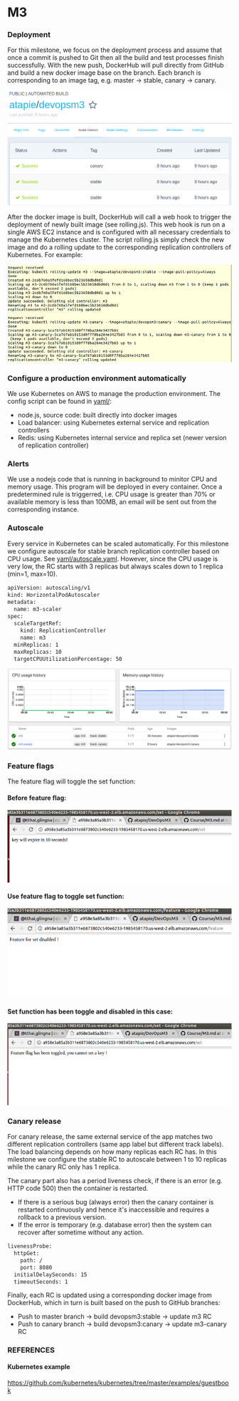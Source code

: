 # M3

### Deployment
For this milestone, we focus on the deployment process and assume that once a commit is pushed to Git then all the build and test processes finish successfully. With the new push, DockerHub will pull directly from GitHub and build a new docker image base on the branch. Each branch is corresponding to an image tag, e.g. master -> stable, canary -> canary.

![](screenshots/dockerhub.png)

After the docker image is built, DockerHub will call a web hook to trigger the deployment of newly built image (see rolling.js). This web hook is run on a single AWS EC2 instance and is configured with all necessary credentials to manage the Kubernetes cluster. The script rolling.js simply check the new image and do a rolling update to the corresponding replication controllers of Kubernetes. For example:

![](screenshots/rolling.png)

### Configure a production environment automatically
We use Kubernetes on AWS to manage the production environment. The config script can be found in [yaml/](yaml/):
  - node.js, source code: built directly into docker images
  - Load balancer: using Kubernetes external service and replication controllers
  - Redis: using Kubernetes internal service and replica set (newer version of replication controller)

### Alerts
We use a nodejs code that is running in background to minitor CPU and memory usage. This program will be deployed in every container. Once a predetermined rule is triggerred, i.e. CPU usage is greater than 70% or available memory is less than 100MB, an email will be sent out from the corresponding instance.

### Autoscale
Every service in Kubernetes can be scaled automatically. For this milestone we configure autoscale for stable branch replication controller based on CPU usage. See [yaml/autoscale.yaml](yaml/autoscale.yaml). However, since the CPU usage is very low, the RC starts with 3 replicas but always scales down to 1 replica (min=1, max=10).

~~~
apiVersion: autoscaling/v1
kind: HorizontalPodAutoscaler
metadata:
  name: m3-scaler
spec:
  scaleTargetRef:
    kind: ReplicationController
    name: m3
  minReplicas: 1
  maxReplicas: 10
  targetCPUUtilizationPercentage: 50
~~~

![](screenshots/autoscale.png)

### Feature flags
The feature flag will toggle the set function:

#### Before feature flag: 
![](screenshots/set.png)

#### Use feature flag to toggle set function:
![](screenshots/feature.png)

#### Set function has been toggle and disabled in this case:
![](screenshots/setAfterFeature.png)

### Canary release
For canary release, the same external service of the app matches two different replication controllers (same app label but different track labels). The load balancing depends on how many replicas each RC has. In this milestone we configure the stable RC to autoscale between 1 to 10 replicas while the canary RC only has 1 replica.

The canary part also has a period liveness check, if there is an error (e.g. HTTP code 500) then the container is restarted.
  - If there is a serious bug (always error) then the canary container is restarted continuously and hence it's inaccessible and requires a rollback to a previous version.
  - If the error is temporary (e.g. database error) then the system can recover after sometime without any action.

~~~
livenessProbe:
  httpGet:
    path: /
    port: 8080
  initialDelaySeconds: 15
  timeoutSeconds: 1
~~~

Finally, each RC is updated using a corresponding docker image from DockerHub, which in turn is built based on the push to GitHub branches:
  - Push to master branch -> build devopsm3:stable -> update m3 RC
  - Push to canary branch -> build devopsm3:canary -> update m3-canary RC

### REFERENCES

#### Kubernetes example
https://github.com/kubernetes/kubernetes/tree/master/examples/guestbook
